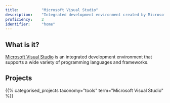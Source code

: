 ```yaml
---
title: 			"Microsoft Visual Studio"
description: 	"Integrated development environment created by Microsoft."
proficiency:	2
identifier:		"home"
---
```


## What is it?
[Microsoft Visual Studio](https://www.visualstudio.com/) is an integrated development environment that supports a wide variety of programming languages and frameworks.

## Projects
{{% categorised_projects taxonomy="tools" term="Microsoft Visual Studio" %}}